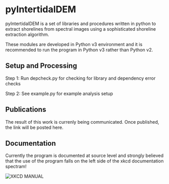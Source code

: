 # pyIntertidalDEM
pyIntertidalDEM is a set of libraries and procedures written in python to 
extract shorelines from spectral images using a sophisticated shoreline extraction
algorithm.

These modules are developed in Python v3 environment and it is recommended to run
the program in Python v3 rather than Python v2. 

## Setup and Processing
Step 1: Run depcheck.py for checking for library and dependency error checks

Step 2: See example.py for example analysis setup

## Publications
The result of this work is currenly being communicated. Once published, the
link will be posted here. 

## Documentation
Currently the program is documented at source level and strongly believed that 
the use of the program falls on the left side of the xkcd documentation spectram!

![XKCD MANUAL](https://imgs.xkcd.com/comics/manuals.png)
